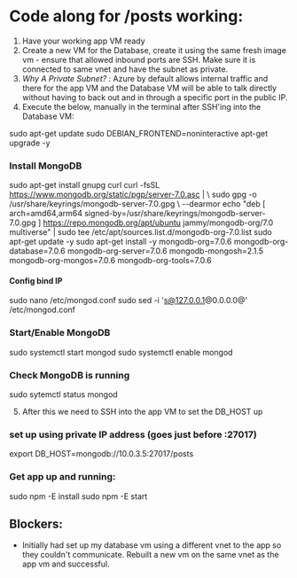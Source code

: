 # Code along for /posts working:

1. Have your working app VM ready
2. Create a new VM for the Database, create it using the same fresh image vm - ensure that allowed inbound ports are SSH. Make sure it is connected to same vnet and have the subnet as private. 
3. _Why_ _A_ _Private_ _Subnet?_ : Azure by default allows internal traffic and there for the app VM and the Database VM will be able to talk directly without having to back out and in through a specific port in the public IP.
4. Execute the below, manually in the terminal after SSH'ing into the Database VM:


sudo apt-get update
sudo DEBIAN_FRONTEND=noninteractive apt-get upgrade -y

### Install MongoDB
sudo apt-get install gnupg curl
curl -fsSL https://www.mongodb.org/static/pgp/server-7.0.asc | \ sudo gpg -o /usr/share/keyrings/mongodb-server-7.0.gpg \   --dearmor
echo "deb [ arch=amd64,arm64 signed-by=/usr/share/keyrings/mongodb-server-7.0.gpg ] https://repo.mongodb.org/apt/ubuntu jammy/mongodb-org/7.0 multiverse" | sudo tee /etc/apt/sources.list.d/mongodb-org-7.0.list
sudo apt-get update -y 
sudo apt-get install -y mongodb-org=7.0.6 mongodb-org-database=7.0.6 mongodb-org-server=7.0.6 mongodb-mongosh=2.1.5 mongodb-org-mongos=7.0.6 mongodb-org-tools=7.0.6

#### Config bind IP
sudo nano /etc/mongod.conf
sudo sed -i 's@127.0.0.1@0.0.0.0@' /etc/mongod.conf

### Start/Enable MongoDB
sudo systemctl start mongod
sudo systemctl enable mongod

### Check MongoDB is running
sudo sytemctl status mongod

5. After this we need to SSH into the app VM to set the DB_HOST up 


### set up using private IP address (goes just before :27017)
export DB_HOST=mongodb://10.0.3.5:27017/posts

### Get app up and running:
sudo npm -E install
sudo npm -E start

## Blockers:
* Initially had set up my database vm using a different vnet to the app so they couldn't communicate. Rebuilt a new vm on the same vnet as the app vm and successful. 